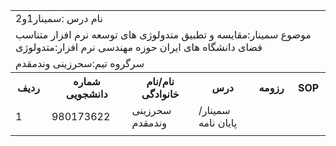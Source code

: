 <table>
<caption&nbsp; align="اعضای گروه1"></caption>
 
<tr>
<td colspan="6">نام درس :سمینار1و2</td>
</tr>

<tr>
<td colspan="6">موضوع سمینار:مقایسه و تطبیق متدولوژی های توسعه نرم افزار متناسب فضای دانشگاه های ایران حوزه مهندسی نرم افزار:متدولوژی</td>
</tr>

<tr>
<td colspan="6">سرگروه تیم:سحرزینی وندمقدم</td>
</tr>

<tr>
 <th>ردیف</th>
 <th>شماره دانشجویی</th>
 <th>نام/نام خانوادگی</th>
 <th>درس</th>
 <th>رزومه</th>
  <th>SOP</th>
 </tr>
 
 <tr>
 <td>1</td>
 <td >980173622</td>
 <td>سحرزینی وندمقدم</td>
 <td>سمینار/پایان نامه</td>
 </tr>
 
 <tr>
 
 <td></td>
 
</tr>
 
</table>
